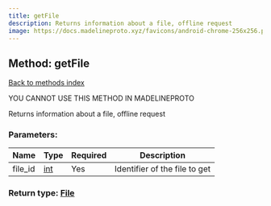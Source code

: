 ```yaml
---
title: getFile
description: Returns information about a file, offline request
image: https://docs.madelineproto.xyz/favicons/android-chrome-256x256.png
---
```

## Method: getFile  
[Back to methods index](index.md)


YOU CANNOT USE THIS METHOD IN MADELINEPROTO


Returns information about a file, offline request

### Parameters:

| Name     |    Type       | Required | Description |
|----------|---------------|----------|-------------|
|file\_id|[int](../types/int.md) | Yes|Identifier of the file to get|


### Return type: [File](../types/File.md)

